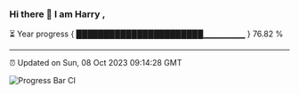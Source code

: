 ### Hi there 👋 I am Harry , 

⏳ Year progress { ███████████████████████▁▁▁▁▁▁▁ } 76.82 %

---

⏰ Updated on Sun, 08 Oct 2023 09:14:28 GMT

![Progress Bar CI](https://github.com/duykhang68/duykhang68/workflows/Progress%20Bar%20CI/badge.svg)
